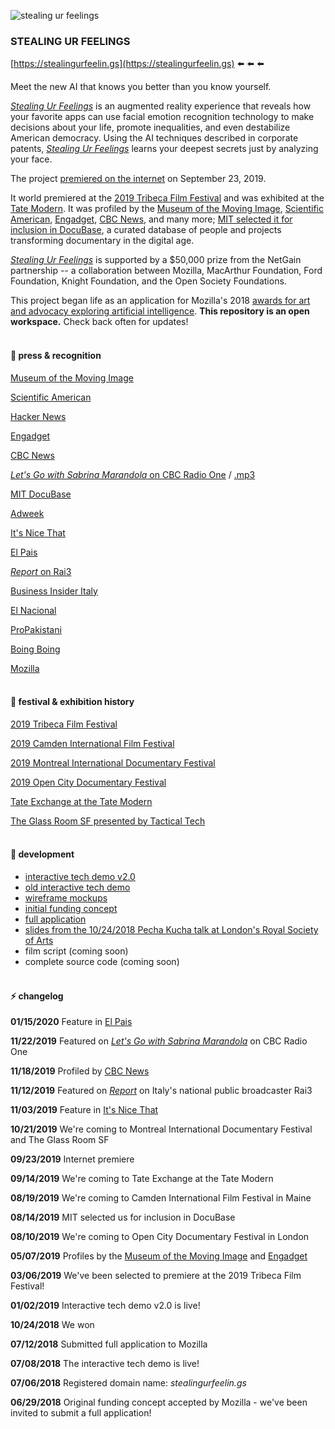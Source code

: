 ![stealing ur feelings](https://github.com/noahlevenson/stealing-ur-feelings/blob/master/suf_gif_04192019.gif)

### STEALING UR FEELINGS

[https://stealingurfeelin.gs](https://stealingurfeelin.gs) :arrow_left: :arrow_left: :arrow_left: 

Meet the new AI that knows you better than you know yourself.

[*Stealing Ur Feelings*](https://stealingurfeelin.gs) is an augmented reality experience that reveals how your favorite apps can use facial emotion recognition technology to make decisions about your life, promote inequalities, and even destabilize American democracy. Using the AI techniques described in corporate patents, [*Stealing Ur Feelings*](https://stealingurfeelin.gs) learns your deepest secrets just by analyzing your face.

The project [premiered on the internet](https://blog.mozilla.org/blog/2019/09/23/introducing-stealing-ur-feelings-an-interactive-documentary-about-big-tech-ai-and-you/) on September 23, 2019.

It world premiered at the [2019 Tribeca Film Festival](https://www.tribecafilm.com/filmguide/stealing-ur-feelings-2019) and was exhibited at the [Tate Modern](https://www.tate.org.uk/whats-on/tate-modern/tate-exchange/workshop/higher-resolution). It was profiled by the [Museum of the Moving Image](http://www.scienceandfilm.org/articles/3216/stealing-ur-feelings), [Scientific American](https://www.scientificamerican.com/article/this-video-watches-you-back/), [Engadget](https://www.engadget.com/2019/05/02/stealing-ur-feelings-ar-film-facial-recognition-tribeca-2019-kanye-pizza/), [CBC News](https://www.cbc.ca/news/canada/montreal/stealing-ur-feelings-1.5362954), and many more; [MIT selected it for inclusion in DocuBase](https://docubase.mit.edu/project/stealing-ur-feelings/), a curated database of people and projects transforming documentary in the digital age.

[*Stealing Ur Feelings*](https://stealingurfeelin.gs) is supported by a $50,000 prize from the NetGain partnership -- a collaboration between Mozilla, MacArthur Foundation, Ford Foundation, Knight Foundation, and the Open Society Foundations. 

This project began life as an application for Mozilla's 2018 [awards for art and advocacy exploring artificial intelligence](https://blog.mozilla.org/blog/2018/06/04/mozilla-announces-225000-for-art-and-advocacy-exploring-artificial-intelligence/). **This repository is an open workspace.** Check back often for updates!
<br/><br/>

#### :newspaper: press & recognition
[Museum of the Moving Image](http://www.scienceandfilm.org/articles/3216/stealing-ur-feelings)

[Scientific American](https://www.scientificamerican.com/article/this-video-watches-you-back/)

[Hacker News](https://news.ycombinator.com/item?id=21337863)

[Engadget](https://www.engadget.com/2019/05/02/stealing-ur-feelings-ar-film-facial-recognition-tribeca-2019-kanye-pizza/)

[CBC News](https://www.cbc.ca/news/canada/montreal/stealing-ur-feelings-1.5362954)

[<em>Let's Go with Sabrina Marandola</em> on CBC Radio One](https://www.cbc.ca/listen/live-radio/1-383-lets-go/clip/15748048-stealing-ur-feelings) / [.mp3](https://noahlevenson.com/audio/stealing-ur-feelings-cbc-radio-one.mp3)

[MIT DocuBase](https://docubase.mit.edu/project/stealing-ur-feelings/)

[Adweek](https://www.adweek.com/digital/mozilla-wants-to-know-if-snapchat-and-other-platforms-are-stealing-ur-feelings/)

[It's Nice That](https://www.itsnicethat.com/articles/noah-levenson-stealing-ur-feelings-digital-011119)

[El Pais](https://elpais.com/cultura/2020/01/06/doc_and_roll/1578333371_831308.html)

[<em>Report</em> on Rai3](http://www.rai.it/programmi/report/inchieste/App-arenze-e1d7bdf1-b939-488a-a3e1-d3228e9b5729.html)

[Business Insider Italy](https://it.businessinsider.com/occhio-a-quella-telecamera-lo-smartphone-ti-spia-lai-dellapp-studia-le-tue-espressioni-e-capisce-i-tuoi-gusti-e-monetizza/)

[El Nacional](https://www.elnacional.com/papel-literario/narrativas-interactivas-y-transmedia-6/)

[ProPakistani](https://propakistani.pk/2019/09/27/this-disturbing-ar-film-shows-how-your-face-can-be-exploited-by-tech-companies/)

[Boing Boing](https://boingboing.net/2019/09/29/big-five-junk-sci.html)

[Mozilla](https://blog.mozilla.org/blog/2019/09/23/introducing-stealing-ur-feelings-an-interactive-documentary-about-big-tech-ai-and-you/)
<br/><br/>

#### :movie_camera: festival & exhibition history
[2019 Tribeca Film Festival](https://www.tribecafilm.com/filmguide/stealing-ur-feelings-2019)

[2019 Camden International Film Festival](https://ciff19.eventive.org/films/stealing-ur-feelings-5d559831bc7b71011b2e7a96)

[2019 Montreal International Documentary Festival](https://ridm.ca/en/films/stealing-ur-feelings)

[2019 Open City Documentary Festival](https://opencitylondon.com/events/expanded-realities-2019/)

[Tate Exchange at the Tate Modern](https://www.tate.org.uk/whats-on/tate-modern/tate-exchange/workshop/higher-resolution)

[The Glass Room SF presented by Tactical Tech](https://theglassroom.org/san-francisco/exhibits)
<br/><br/>

#### :eyes: development
* [interactive tech demo v2.0](https://noahlevenson.github.io/stealing-ur-feelings/tech-demo-v2/)
* [old interactive tech demo](https://noahlevenson.github.io/stealing-ur-feelings/tech-demo/) 
* [wireframe mockups](https://noahlevenson.github.io/stealing-ur-feelings/media/wireframes_07112018.pdf)
* [initial funding concept](https://github.com/noahlevenson/stealing-ur-feelings/blob/master/media/initial-funding-concept.md)
* [full application](https://github.com/noahlevenson/stealing-ur-feelings/blob/master/media/full-application.md)
* [slides from the 10/24/2018 Pecha Kucha talk at London's Royal Society of Arts](https://docs.google.com/presentation/d/e/2PACX-1vSGp751HRvqRZc-oWQM_JA9mb0IfSe8w2bBLbMmNi3-fb2gRVuUeyUqYsko0Gatd53z2BETPx-63Ybk/pub?start=false&loop=false&delayms=20000)
* film script (coming soon)
* complete source code (coming soon)
<br/><br/>

#### :zap: changelog
**01/15/2020** Feature in [El Pais](https://elpais.com/cultura/2020/01/06/doc_and_roll/1578333371_831308.html)

**11/22/2019** Featured on [<em>Let's Go with Sabrina Marandola</em>](https://www.cbc.ca/listen/live-radio/1-383-lets-go/clip/15748048-stealing-ur-feelings) on CBC Radio One

**11/18/2019** Profiled by [CBC News](https://www.cbc.ca/news/canada/montreal/stealing-ur-feelings-1.5362954)

**11/12/2019** Featured on [<em>Report</em>](http://www.rai.it/programmi/report/inchieste/App-arenze-e1d7bdf1-b939-488a-a3e1-d3228e9b5729.html) on Italy's national public broadcaster Rai3

**11/03/2019** Feature in [It's Nice That](https://www.itsnicethat.com/articles/noah-levenson-stealing-ur-feelings-digital-011119)

**10/21/2019** We're coming to Montreal International Documentary Festival and The Glass Room SF

**09/23/2019** Internet premiere

**09/14/2019** We're coming to Tate Exchange at the Tate Modern

**08/19/2019** We're coming to Camden International Film Festival in Maine

**08/14/2019** MIT selected us for inclusion in DocuBase

**08/10/2019** We're coming to Open City Documentary Festival in London

**05/07/2019** Profiles by the [Museum of the Moving Image](http://www.scienceandfilm.org/articles/3216/stealing-ur-feelings) and [Engadget](https://www.engadget.com/2019/05/02/stealing-ur-feelings-ar-film-facial-recognition-tribeca-2019-kanye-pizza/)

**03/06/2019** We've been selected to premiere at the 2019 Tribeca Film Festival! 

**01/02/2019** Interactive tech demo v2.0 is live!

**10/24/2018** We won 

**07/12/2018** Submitted full application to Mozilla

**07/08/2018** The interactive tech demo is live!

**07/06/2018** Registered domain name: *stealingurfeelin.gs*

**06/29/2018** Original funding concept accepted by Mozilla - we've been invited to submit a full application! 

